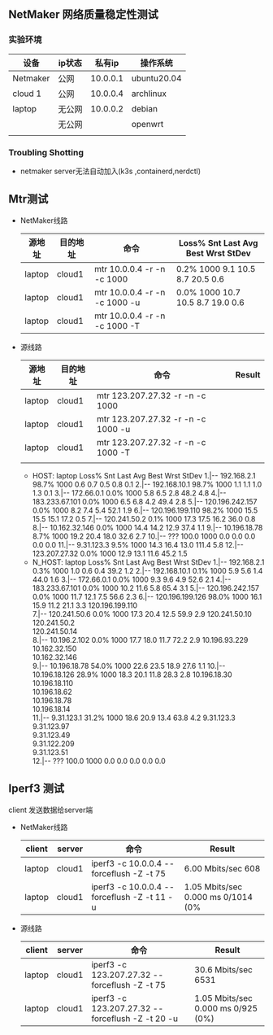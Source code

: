 ## NetMaker 网络质量稳定性测试

### 实验环境

| 设备     | ip状态 | 私有ip   | 操作系统    |
| -------- | ------ | -------- | ----------- |
| Netmaker | 公网   | 10.0.0.1 | ubuntu20.04 |
| cloud 1  | 公网   | 10.0.0.4 | archlinux   |
| laptop   | 无公网 | 10.0.0.2 | debian      |
|          | 无公网 |          | openwrt     |
|          |        |          |             |

### Troubling Shotting

- netmaker server无法自动加入(k3s ,containerd,nerdctl)

## Mtr测试

- NetMaker线路

    | 源地址 | 目的地址 | 命令                          | Loss%   Snt   Last   Avg  Best  Wrst   StDev    |
    | ------ | -------- | ----------------------------- | ----------------------------------------------- |
    | laptop | cloud1   | mtr 10.0.0.4 -r -n -c 1000    | 0.2%    1000    9.1  10.5   8.7    20.5     0.6 |
    | laptop | cloud1   | mtr 10.0.0.4 -r -n -c 1000 -u | 0.0%    1000   10.7  10.5  8.7     19.0    0.6  |
    | laptop | cloud1   | mtr 10.0.0.4 -r -n -c 1000 -T |                                                 |

- 源线路

    | 源地址 | 目的地址 | 命令                               | Result |
    | ------ | -------- | ---------------------------------- | ------ |
    | laptop | cloud1   | mtr 123.207.27.32 -r -n -c 1000    |        |
    | laptop | cloud1   | mtr 123.207.27.32 -r -n -c 1000 -u |        |
    | laptop | cloud1   | mtr 123.207.27.32 -r -n -c 1000 -T |        |
    |        |          |                                    |        |
    
    - HOST: laptop                      Loss%   Snt   Last   Avg  Best  Wrst StDev 
          1.|-- 192.168.2.1               98.7%  1000    0.6   0.7   0.5   0.8   0.1 
          2.|-- 192.168.10.1              98.7%  1000    1.1   1.1   1.0   1.3   0.1 
          3.|-- 172.66.0.1                 0.0%  1000    5.8   6.5   2.8  48.2   4.8 
          4.|-- 183.233.67.101             0.0%  1000    6.5   6.8   4.2  49.4   2.8 
          5.|-- 120.196.242.157            0.0%  1000    8.2   7.4   5.4  52.1   1.9 
          6.|-- 120.196.199.110           98.2%  1000   15.5  15.5  15.1  17.2   0.5 
          7.|-- 120.241.50.2               0.1%  1000   17.3  17.5  16.2  36.0   0.8 
          8.|-- 10.162.32.146              0.0%  1000   14.4  14.2  12.9  37.4   1.1 
          9.|-- 10.196.18.78               8.7%  1000   19.2  20.4  18.0  32.6   2.7 
         10.|-- ???                       100.0  1000    0.0   0.0   0.0   0.0   0.0 
         11.|-- 9.31.123.3                 9.5%  1000   14.3  16.4  13.0 111.4   5.8 
         12.|-- 123.207.27.32              0.0%  1000   12.9  13.1  11.6  45.2   1.5 
    - N_HOST: laptop                      Loss%   Snt   Last   Avg  Best  Wrst StDev
          1.|-- 192.168.2.1                0.3%  1000    1.0   0.6   0.4  39.2   1.2
          2.|-- 192.168.10.1               0.1%  1000    5.9   5.6   1.4  44.0   1.6
          3.|-- 172.66.0.1                 0.0%  1000    9.3   9.6   4.9  52.6   2.1
          4.|-- 183.233.67.101             0.0%  1000   10.2  11.6   5.8  65.4   3.1
          5.|-- 120.196.242.157            0.0%  1000   11.7  12.1   7.5  56.6   2.3
          6.|-- 120.196.199.126           98.0%  1000   16.1  15.9  11.2  21.1   3.3
                120.196.199.110                  
          7.|-- 120.241.50.6               0.0%  1000   17.3  20.4  12.5  59.9   2.9
                120.241.50.10                    
                120.241.50.2                     
                120.241.50.14                    
          8.|-- 10.196.2.102               0.0%  1000   17.7  18.0  11.7  72.2   2.9
                10.196.93.229                    
                10.162.32.150                    
                10.162.32.146                    
          9.|-- 10.196.18.78              54.0%  1000   22.6  23.5  18.9  27.6   1.1
         10.|-- 10.196.18.126             28.9%  1000   18.3  20.1  11.8  28.3   2.8
                10.196.18.30                     
                10.196.18.110                    
                10.196.18.62                     
                10.196.18.78                     
                10.196.18.14                     
         11.|-- 9.31.123.1                31.2%  1000   18.6  20.9  13.4  63.8   4.2
                9.31.123.3                       
                9.31.123.97                      
                9.31.123.49                      
                9.31.122.209                     
                9.31.123.51                      
         12.|-- ???                       100.0  1000    0.0   0.0   0.0   0.0   0.0

## Iperf3 测试

client 发送数据给server端

- NetMaker线路

    | client | server | 命令                                          | Result                               |
    | ------ | ------ | --------------------------------------------- | ------------------------------------ |
    | laptop | cloud1 | iperf3 -c 10.0.0.4 --forceflush -Z  -t 75     | 6.00 Mbits/sec  608                  |
    | laptop | cloud1 | iperf3 -c 10.0.0.4 --forceflush -Z   -t 11 -u | 1.05 Mbits/sec  0.000 ms  0/1014 (0% |
    
- 源线路

    | client | server | 命令                                               | Result                               |
    | ------ | ------ | -------------------------------------------------- | ------------------------------------ |
    | laptop | cloud1 | iperf3 -c 123.207.27.32 --forceflush -Z  -t 75     | 30.6 Mbits/sec  6531                 |
    | laptop | cloud1 | iperf3 -c 123.207.27.32 --forceflush -Z   -t 20 -u | 1.05 Mbits/sec  0.000 ms  0/925 (0%) |

